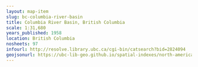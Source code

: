 ```yaml
---
layout: map-item 
slug: bc-columbia-river-basin
title: Columbia River Basin, British Columbia
scale: 1:31,680
years_published: 1958
location: British Columbia
nosheets: 97
infourl: http://resolve.library.ubc.ca/cgi-bin/catsearch?bid=2824094
geojsonurl: https://ubc-lib-geo.github.io/spatial-indexes/north-america/canada_britishColumbia_columbiaRiverBasin_1958.geojson
---
```

